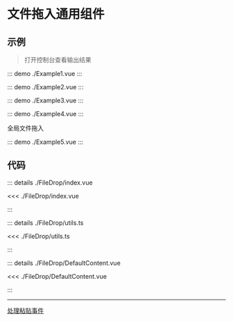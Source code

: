 # 文件拖入通用组件

## 示例

> 打开控制台查看输出结果

::: demo
./Example1.vue
:::

::: demo
./Example2.vue
:::

::: demo
./Example3.vue
:::

::: demo
./Example4.vue
:::

全局文件拖入

::: demo
./Example5.vue
:::

## 代码

::: details ./FileDrop/index.vue

<<< ./FileDrop/index.vue

:::

::: details ./FileDrop/utils.ts

<<< ./FileDrop/utils.ts

:::

::: details ./FileDrop/DefaultContent.vue

<<< ./FileDrop/DefaultContent.vue

:::

---

[处理粘贴事件](/ts/utils/paste/)
